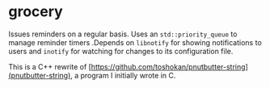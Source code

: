 # grocery
Issues reminders on a regular basis.
Uses an `std::priority_queue` to manage reminder timers .Depends on `libnotify` for showing notifications to users and `inotify` for watching for changes to its configuration file.

This is a C++ rewrite of [https://github.com/toshokan/pnutbutter-string](pnutbutter-string), a program I initially wrote in C.
